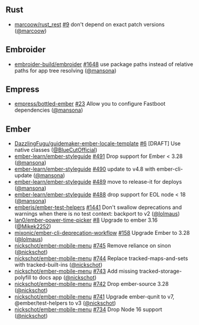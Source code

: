 ## Rust

- [marcoow/rust_rest] [#9](https://github.com/marcoow/rust_rest/pull/9) don't
  depend on exact patch versions ([@marcoow])

## Embroider

- [embroider-build/embroider]
  [#1648](https://github.com/embroider-build/embroider/pull/1648) use package
  paths instead of relative paths for app tree resolving ([@mansona])

## Empress

- [empress/bottled-ember]
  [#23](https://github.com/empress/bottled-ember/pull/23) Allow you to configure
  Fastboot dependencies ([@mansona])

## Ember

- [DazzlingFugu/guidemaker-ember-locale-template]
  [#6](https://github.com/DazzlingFugu/guidemaker-ember-locale-template/pull/6)
  [DRAFT] Use native classes ([@BlueCutOfficial])
- [ember-learn/ember-styleguide]
  [#491](https://github.com/ember-learn/ember-styleguide/pull/491) Drop support
  for Ember < 3.28 ([@mansona])
- [ember-learn/ember-styleguide]
  [#490](https://github.com/ember-learn/ember-styleguide/pull/490) update to
  v4.8 with ember-cli-update ([@mansona])
- [ember-learn/ember-styleguide]
  [#489](https://github.com/ember-learn/ember-styleguide/pull/489) move to
  release-it for deploys ([@mansona])
- [ember-learn/ember-styleguide]
  [#488](https://github.com/ember-learn/ember-styleguide/pull/488) drop support
  for EOL node < 18 ([@mansona])
- [emberjs/ember-test-helpers]
  [#1441](https://github.com/emberjs/ember-test-helpers/pull/1441) Don't swallow
  deprecations and warnings when there is no test context: backport to v2
  ([@lolmaus])
- [lan0/ember-power-time-picker]
  [#8](https://github.com/lan0/ember-power-time-picker/pull/8) Upgrade to ember
  3.16 ([@Mikek2252])
- [mixonic/ember-cli-deprecation-workflow]
  [#158](https://github.com/mixonic/ember-cli-deprecation-workflow/pull/158)
  Upgrade Ember to 3.28 ([@lolmaus])
- [nickschot/ember-mobile-menu]
  [#745](https://github.com/nickschot/ember-mobile-menu/pull/745) Remove
  reliance on sinon ([@nickschot])
- [nickschot/ember-mobile-menu]
  [#744](https://github.com/nickschot/ember-mobile-menu/pull/744) Replace
  tracked-maps-and-sets with tracked-built-ins ([@nickschot])
- [nickschot/ember-mobile-menu]
  [#743](https://github.com/nickschot/ember-mobile-menu/pull/743) Add missing
  tracked-storage-polyfill to docs app ([@nickschot])
- [nickschot/ember-mobile-menu]
  [#742](https://github.com/nickschot/ember-mobile-menu/pull/742) Drop
  ember-source 3.28 ([@nickschot])
- [nickschot/ember-mobile-menu]
  [#741](https://github.com/nickschot/ember-mobile-menu/pull/741) Upgrade
  ember-qunit to v7, @ember/test-helpers to v3 ([@nickschot])
- [nickschot/ember-mobile-menu]
  [#734](https://github.com/nickschot/ember-mobile-menu/pull/734) Drop Node 16
  support ([@nickschot])

[@bluecutofficial]: https://github.com/BlueCutOfficial
[@mikek2252]: https://github.com/Mikek2252
[@lolmaus]: https://github.com/lolmaus
[@mansona]: https://github.com/mansona
[@marcoow]: https://github.com/marcoow
[@nickschot]: https://github.com/nickschot
[dazzlingfugu/guidemaker-ember-locale-template]:
  https://github.com/DazzlingFugu/guidemaker-ember-locale-template
[ember-learn/ember-styleguide]: https://github.com/ember-learn/ember-styleguide
[emberjs/ember-test-helpers]: https://github.com/emberjs/ember-test-helpers
[embroider-build/embroider]: https://github.com/embroider-build/embroider
[empress/bottled-ember]: https://github.com/empress/bottled-ember
[lan0/ember-power-time-picker]: https://github.com/lan0/ember-power-time-picker
[marcoow/rust_rest]: https://github.com/marcoow/rust_rest
[mixonic/ember-cli-deprecation-workflow]:
  https://github.com/mixonic/ember-cli-deprecation-workflow
[nickschot/ember-mobile-menu]: https://github.com/nickschot/ember-mobile-menu
